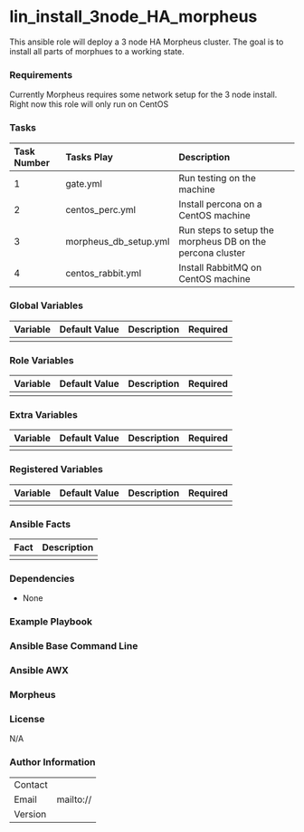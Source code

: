 lin_install_3node_HA_morpheus
=========================

This ansible role will deploy a 3 node HA Morpheus cluster. The goal is to install all parts of morphues to a working state. 

### Requirements
Currently Morpheus requires some network setup for the 3 node install. 
Right now this role will only run on CentOS

### Tasks

| Task Number | Tasks Play | Description |
|:------------|:-----------|:------------|
| 1           | gate.yml   | Run testing on the machine             |
| 2 | centos_perc.yml | Install percona on a CentOS machine |
| 3 | morpheus_db_setup.yml | Run steps to setup the morpheus DB on the percona cluster |
| 4 | centos_rabbit.yml | Install RabbitMQ on CentOS machine |


### Global Variables

| Variable | Default Value | Description | Required |
|:---------|:--------------|:------------|:---------|
|          |               |             |          |

### Role Variables

| Variable | Default Value | Description | Required |
|:---------|:--------------|:------------|:---------|
|          |               |             |          |

### Extra Variables

| Variable | Default Value | Description | Required |
|:---------|:--------------|:------------|:---------|
|          |               |             |          |

### Registered Variables

| Variable | Default Value | Description | Required |
|:---------|:--------------|:------------|:---------|
|          |               |             |          |

### Ansible Facts

| Fact | Description |
|:-----|:------------|
|      |             |

### Dependencies

* None

### Example Playbook

### Ansible Base Command Line

### Ansible AWX

### Morpheus 

### License

N/A

### Author Information

|         |           |
|:--------|:----------|
| Contact |           |
| Email   | mailto:// |
| Version |           |